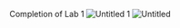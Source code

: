 Completion of Lab 1
![Untitled 1](https://github.com/Bbek10/Cloud-Computing-AWS/assets/68500885/0a086d40-4c53-41c4-9b6c-6d731b25dfe1)
![Untitled](https://github.com/Bbek10/Cloud-Computing-AWS/assets/68500885/377ea644-8a4c-4c2b-8101-3ddb8d0d11aa)
